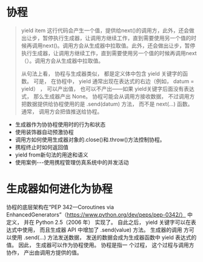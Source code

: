 # 协程

> yield item 这行代码会产生一个值，提供给next\(\)的调用方，此外，还会做出让步，暂停执行生成器，让调用方继续工作，直到需要使用另一个值的时候再调用next\(\)。调用方会从生成器中拉取值。此外，还会做出让步，暂停执行生成器，让调用方继续工作，直到需要使用另一个值的时候再调用next（）。调用方会从生成器中拉取值。
>
> 从句法上看， 协程与生成器类似， 都是定义体中包含 yield 关键字的函数。 可是， 在协程中， yield 通常出现在表达式的右边（例如， datum = yield） ， 可以产出值， 也可以不产出——如果 yield关键字后面没有表达式， 那么生成器产出 None。 协程可能会从调用方接收数据， 不过调用方把数据提供给协程使用的是 .send\(datum\) 方法， 而不是 next\(...\) 函数。 通常， 调用方会把值推送给协程。

* 生成器作为协协程使用时的行为和状态
* 使用装饰器自动预激协程
* 调用方如何使用生成器对象的.close\(\)和.throw\(\)方法控制协程。
* 携程终止时如何返回值
* yield from新句法的用途和语义
* 使用案例---使用携程管理仿真系统中的并发活动

# 生成器如何进化为协程

协程的底层架构在“PEP 342—Coroutines via EnhancedGenerators”（https://www.python.org/dev/peps/pep-0342/） 中定义， 并在Python 2.5（2006 年） 实现了。 自此之后， yield 关键字可以在表达式中使用， 而且生成器 API 中增加了 .send\(value\) 方法。 生成器的调用方可以使用 .send\(...\) 方法发送数据， 发送的数据会成为生成器函数中 yield 表达式的值。 因此， 生成器可以作为协程使用。 协程是指一个过程， 这个过程与调用方协作， 产出由调用方提供的值。



